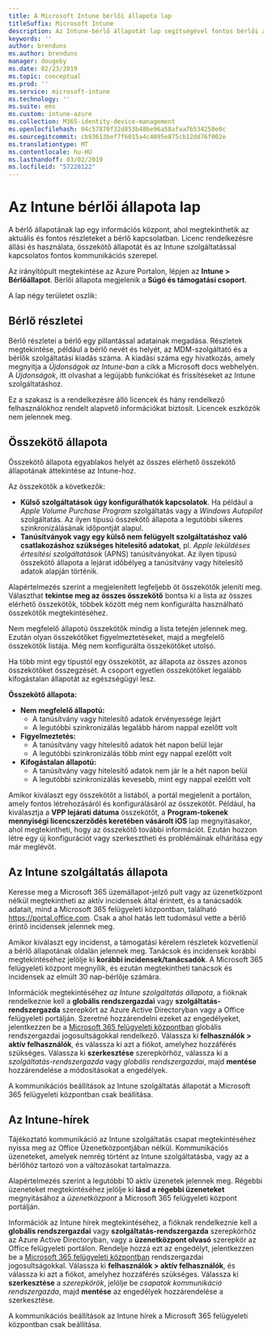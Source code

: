```yaml
---
title: A Microsoft Intune bérlői állapota lap
titleSuffix: Microsoft Intune
description: Az Intune-bérlő állapotát lap segítségével fontos bérlői adatainak megtekintése az Intune-portál elhagyása nélkül
keywords: ''
author: brenduns
ms.author: brenduns
manager: dougeby
ms.date: 02/23/2019
ms.topic: conceptual
ms.prod: ''
ms.service: microsoft-intune
ms.technology: ''
ms.suite: ems
ms.custom: intune-azure
ms.collection: M365-identity-device-management
ms.openlocfilehash: 04c57870f32d853b48be96a58afaa7b534250e0c
ms.sourcegitcommit: cb93613bef7f6015a4c4095e875cb12dd76f002e
ms.translationtype: MT
ms.contentlocale: hu-HU
ms.lasthandoff: 03/02/2019
ms.locfileid: "57228122"
---
```

# <a name="intune-tenant-status-page"></a>Az Intune bérlői állapota lap
A bérlő állapotának lap egy információs központ, ahol megtekinthetik az aktuális és fontos részleteket a bérlő kapcsolatban. Licenc rendelkezésre állási és használata, összekötő állapotát és az Intune szolgáltatással kapcsolatos fontos kommunikációs szerepel.  

Az irányítópult megtekintése az Azure Portalon, lépjen az **Intune > Bérlőállapot**.  Bérlői állapota megjelenik a **Súgó és támogatási csoport**.  

A lap négy területet oszlik:

## <a name="tenant-details"></a>Bérlő részletei
Bérlő részletei a bérlő egy pillantással adatainak megadása. Részletek megtekintése, például a bérlő nevét és helyét, az MDM-szolgáltató és a bérlők szolgáltatási kiadás száma. A kiadási száma egy hivatkozás, amely megnyitja a *Újdonságok az Intune-ban* a cikk a Microsoft docs webhelyén. A *Újdonságok*, itt olvashat a legújabb funkciókat és frissítéseket az Intune szolgáltatáshoz.  

Ez a szakasz is a rendelkezésre álló licencek és hány rendelkező felhasználókhoz rendelt alapvető információkat biztosít. Licencek eszközök nem jelennek meg.

## <a name="connector-status"></a>Összekötő állapota
Összekötő állapota egyablakos helyét az összes elérhető összekötő állapotának áttekintése az Intune-hoz.  

Az összekötők a következők:
- **Külső szolgáltatások úgy konfigurálhatók kapcsolatok**. Ha például a *Apple Volume Purchase Program* szolgáltatás vagy a *Windows Autopilot* szolgáltatás.  Az ilyen típusú összekötő állapota a legutóbbi sikeres szinkronizálásának időpontját alapul.
- **Tanúsítványok vagy egy külső nem felügyelt szolgáltatáshoz való csatlakozáshoz szükséges hitelesítő adatokat**, pl. *Apple leküldéses értesítési szolgáltatások* (APNS) tanúsítványokat. Az ilyen típusú összekötő állapota a lejárat időbélyeg a tanúsítvány vagy hitelesítő adatok alapján történik.  

Alapértelmezés szerint a megjelenített legfeljebb öt összekötők jeleníti meg. Választhat **tekintse meg az összes összekötő** bontsa ki a lista az összes elérhető összekötők, többek között még nem konfigurálta használható összekötők megtekintéséhez.  

Nem megfelelő állapotú összekötők mindig a lista tetején jelennek meg. Ezután olyan összekötőket figyelmeztetéseket, majd a megfelelő összekötők listája. Még nem konfigurálta összekötőket utolsó.

Ha több mint egy típustól egy összekötőt, az állapota az összes azonos összekötőket összegzését. A csoport egyetlen összekötőket legalább kifogástalan állapotát az egészségügyi lesz.  

**Összekötő állapota:**
- **Nem megfelelő állapotú:**
    - A tanúsítvány vagy hitelesítő adatok érvényessége lejárt
    - A legutóbbi szinkronizálás legalább három nappal ezelőtt volt
- **Figyelmeztetés:**
    - A tanúsítvány vagy hitelesítő adatok hét napon belül lejár
    - A legutóbbi szinkronizálás több mint egy nappal ezelőtt volt
- **Kifogástalan állapotú:**
    - A tanúsítvány vagy hitelesítő adatok nem jár le a hét napon belül
    - A legutóbbi szinkronizálás kevesebb, mint egy nappal ezelőtt volt  

Amikor kiválaszt egy összekötőt a listából, a portál megjelenít a portálon, amely fontos létrehozásáról és konfigurálásáról az összekötőt.  Például, ha kiválasztja a **VPP lejárati dátuma** összekötőt, a **Program-tokenek mennyiségi licencszerződés keretében vásárolt iOS** lap megnyitásakor, ahol megtekintheti, hogy az összekötő további információt. Ezután hozzon létre egy új konfigurációt vagy szerkesztheti és problémáinak elhárítása egy már meglévőt.  

## <a name="intune-service-health"></a>Az Intune szolgáltatás állapota  
Keresse meg a Microsoft 365 üzemállapot-jelző pult vagy az üzenetközpont nélkül megtekintheti az aktív incidensek által érintett, és a tanácsadók adatait, mind a Microsoft 365 felügyeleti központban, található https://portal.office.com. Csak a ahol hatás lett tudomásul vette a bérlő érintő incidensek jelennek meg.  

Amikor kiválaszt egy incidenst, a támogatási kérelem részletek közvetlenül a bérlő állapotának oldalán jelennek meg. Tanácsok és incidensek korábbi megtekintéséhez jelölje ki **korábbi incidensek/tanácsadók**. A Microsoft 365 felügyeleti központ megnyílik, és ezután megtekintheti tanácsok és incidensek az elmúlt 30 nap-bérlője számára.  

Információk megtekintéséhez *az Intune szolgáltatás állapota*, a fióknak rendelkeznie kell a **globális rendszergazdai** vagy **szolgáltatás-rendszergazda** szerepkört az Azure Active Directoryban vagy a Office felügyeleti portálján. Szeretné hozzárendelni ezeket az engedélyeket, jelentkezzen be a [Microsoft 365 felügyeleti központban](https://portal.officeppe.com/AdminPortal/Home#/homepage) globális rendszergazdai jogosultságokkal rendelkező. Válassza ki **felhasználók > aktív felhasználók**, és válassza ki azt a fiókot, amelyhez hozzáférés szükséges. Válassza ki **szerkesztése** szerepkörhöz, válassza ki a *szolgáltatás-rendszergazda* vagy *globális rendszergazdai*, majd **mentése** hozzárendelése a módosításokat a engedélyek.  

A kommunikációs beállítások az Intune szolgáltatás állapotát a Microsoft 365 felügyeleti központban csak beállítása.

## <a name="intune-news"></a>Az Intune-hírek  
Tájékoztató kommunikáció az Intune szolgáltatás csapat megtekintéséhez nyissa meg az Office Üzenetközpontjában nélkül. Kommunikációs üzeneteket, amelyek nemrég történt az Intune szolgáltatásba, vagy az a bérlőhöz tartozó von a változásokat tartalmazza.  

Alapértelmezés szerint a legutóbbi 10 aktív üzenetek jelennek meg. Régebbi üzeneteket megtekintéséhez jelölje ki **lásd a régebbi üzeneteket** megnyitásához a *üzenetközpont* a Microsoft 365 felügyeleti központ portálján.  

Információk az Intune hírek megtekintéséhez, a fióknak rendelkeznie kell a **globális rendszergazdai** vagy **szolgáltatás-rendszergazda** szerepkörhöz az Azure Active Directoryban, vagy a **üzenetközpont olvasó** szerepkör az Office felügyeleti portálon.  Rendelje hozzá ezt az engedélyt, jelentkezzen be a [Microsoft 365 felügyeleti központban](https://portal.officeppe.com/AdminPortal/Home#/homepage) rendszergazdai jogosultságokkal. Válassza ki **felhasználók > aktív felhasználók**, és válassza ki azt a fiókot, amelyhez hozzáférés szükséges. Válassza ki **szerkesztése** a *szerepkörök*, jelölje be *csapatok kommunikáció rendszergazda*, majd **mentése** az engedélyek hozzárendelése a szerkesztése.  

A kommunikációs beállítások az Intune hírek a Microsoft 365 felügyeleti központban csak beállítása.
